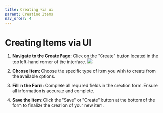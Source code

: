 ```yaml
---
title: Creating via ui
parent: Creating Items
nav_order: 4
---
```


# Creating Items via UI

1.  **Navigate to the Create Page:**
    Click on the "Create" button located in the top left-hand corner of the interface.
    ![](./create_button.png)

2.  **Choose Item:**
    Choose the specific type of item you wish to create from the available options.

3.  **Fill in the Form:**
    Complete all required fields in the creation form. Ensure all information is accurate and complete.

4.  **Save the Item:**
    Click the "Save" or "Create" button at the bottom of the form to finalize the creation of your new item.
